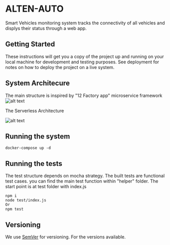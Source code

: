 # ALTEN-AUTO

Smart Vehicles monitoring system tracks the connectivity of all vehicles and displys their status through a web app.
## Getting Started

These instructions will get you a copy of the project up and running on your local machine for development and testing purposes. See deployment for notes on how to deploy the project on a live system.



## System Architecure 
The main structure is inspired by "12 Factory app" microservice framework 
![alt text](https://github.com/abdelrahman-mustafa/ALTEN-AUTO/tree/master/structure/Alten-Veh.png)


The Serverless Architecture 

![alt text](https://github.com/abdelrahman-mustafa/ALTEN-AUTO/tree/master/structure/Alten-Serv.png)

## Running the system


```
docker-compose up -d 
```

## Running the tests

The test structure depends on mocha strategy. The built tests are functional test cases. you can find the main test function within "helper" folder. 
The start point is at test folder with index.js 

```
npm i 
node test/index.js
Or 
npm test
```

## Versioning

We use [SemVer](http://semver.org/) for versioning. For the versions available.

